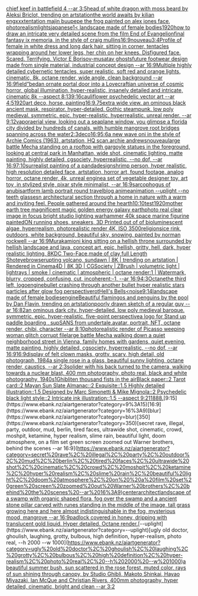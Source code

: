 [chief keef in battlefield 4 --ar 3:5](https://www.ebank.nz/aiartgenerator?category=chief%20keef%20in%20battlefield%204%20--ar%203%3A5)[head of white dragon with moss beard by Aleksi Briclot, trending on artstation](https://www.ebank.nz/aiartgenerator?category=head%20of%20white%20dragon%20with%20moss%20beard%20by%20Aleksi%20Briclot%2C%20trending%20on%20artstation)[the world awaits by kilian eng](https://www.ebank.nz/aiartgenerator?category=the%20world%20awaits%20by%20kilian%20eng)[xxxtentation majin buu](https://www.ebank.nz/aiartgenerator?category=xxxtentation%20majin%20buu)[pepe the frog painted on alex jones face, photorealism](https://www.ebank.nz/aiartgenerator?category=pepe%20the%20frog%20painted%20on%20alex%20jones%20face%2C%20photorealism)[lights](https://www.ebank.nz/aiartgenerator?category=lights)[japanese](https://www.ebank.nz/aiartgenerator?category=japanese)[1](https://www.ebank.nz/aiartgenerator?category=1)[< landscape made of female bodies](https://www.ebank.nz/aiartgenerator?category=%3C%20landscape%20made%20of%20female%20bodies)[1920](https://www.ebank.nz/aiartgenerator?category=1920)[how to draw an intricate very detailed scene from the film End of Evangelion](https://www.ebank.nz/aiartgenerator?category=how%20to%20draw%20an%20intricate%20very%20detailed%20scene%20from%20the%20film%20End%20of%20Evangelion)[final fantasy ix memoria, in the style of craig mullins](https://www.ebank.nz/aiartgenerator?category=final%20fantasy%20ix%20memoria%2C%20in%20the%20style%20of%20craig%20mullins)[16:9](https://www.ebank.nz/aiartgenerator?category=16%3A9)[nouveau](https://www.ebank.nz/aiartgenerator?category=nouveau)[3:4](https://www.ebank.nz/aiartgenerator?category=3%3A4)[Profile of female in white dress and long dark hair, sitting in corner, tentacles wrapping around her lower legs, her chin on her knees. Disfigured face. Scared. Terrifying. Victor E Borisov-musatav ghosts](https://www.ebank.nz/aiartgenerator?category=Profile%20of%20female%20in%20white%20dress%20and%20long%20dark%20hair%2C%20sitting%20in%20corner%2C%20tentacles%20wrapping%20around%20her%20lower%20legs%2C%20her%20chin%20on%20her%20knees.%20Disfigured%20face.%20Scared.%20Terrifying.%20Victor%20E%20Borisov-musatav%20ghosts)[future footwear design made from single material, industrial concept design --ar 16:9](https://www.ebank.nz/aiartgenerator?category=future%20footwear%20design%20made%20from%20single%20material%2C%20industrial%20concept%20design%20--ar%2016%3A9)[Multiple highly detailed cybernetic tentacles, super realistic, soft red and orange lights, cinematic, 8k, octane render, wide angle, clean background --ar 16:9](https://www.ebank.nz/aiartgenerator?category=Multiple%20highly%20detailed%20cybernetic%20tentacles%2C%20super%20realistic%2C%20soft%20red%20and%20orange%20lights%2C%20cinematic%2C%208k%2C%20octane%20render%2C%20wide%20angle%2C%20clean%20background%20--ar%2016%3A9)[field](https://www.ebank.nz/aiartgenerator?category=field)[“](https://www.ebank.nz/aiartgenerator?category=%E2%80%9C)[bed](https://www.ebank.nz/aiartgenerator?category=bed)[an ornate portal door into a Lovecraftian universe of cosmic horror, global illumination, hyper-realistic, insanely detailed and intricate, cinematic 8k --aspect 8:13](https://www.ebank.nz/aiartgenerator?category=an%20ornate%20portal%20door%20into%20a%20Lovecraftian%20universe%20of%20cosmic%20horror%2C%20global%20illumination%2C%20hyper-realistic%2C%20insanely%20detailed%20and%20intricate%2C%20cinematic%208k%20--aspect%208%3A13)[9:16](https://www.ebank.nz/aiartgenerator?category=9%3A16)[cauliflower psychedelic vector art --ar 4:5](https://www.ebank.nz/aiartgenerator?category=cauliflower%20psychedelic%20vector%20art%20--ar%204%3A5)[1920](https://www.ebank.nz/aiartgenerator?category=1920)[art deco, horse, painting](https://www.ebank.nz/aiartgenerator?category=art%20deco%2C%20horse%2C%20painting)[16:9](https://www.ebank.nz/aiartgenerator?category=16%3A9)[](https://www.ebank.nz/aiartgenerator?category=)[.75](https://www.ebank.nz/aiartgenerator?category=.75)[extra wide view. an ominous black ancient mask. respirator. hyper-detailed. Gothic steampunk. low poly medieval. symmetric. epic. hyper-realistic. hyperrealistic. unreal render. --ar 9:12](https://www.ebank.nz/aiartgenerator?category=extra%20wide%20view.%20an%20ominous%20black%20ancient%20mask.%20respirator.%20hyper-detailed.%20Gothic%20steampunk.%20low%20poly%20medieval.%20symmetric.%20epic.%20hyper-realistic.%20hyperrealistic.%20unreal%20render.%20--ar%209%3A12)[vapor](https://www.ebank.nz/aiartgenerator?category=vapor)[aerial view, looking out a seaplane window, you glimpse a florida city divided by hundreds of canals, with humble mangrove root bridges spanning across the water](https://www.ebank.nz/aiartgenerator?category=aerial%20view%2C%20looking%20out%20a%20seaplane%20window%2C%20you%20glimpse%20a%20florida%20city%20divided%20by%20hundreds%20of%20canals%2C%20with%20humble%20mangrove%20root%20bridges%20spanning%20across%20the%20water)[2:3](https://www.ebank.nz/aiartgenerator?category=2%3A3)[deco](https://www.ebank.nz/aiartgenerator?category=deco)[16:9](https://www.ebank.nz/aiartgenerator?category=16%3A9)[5:6](https://www.ebank.nz/aiartgenerator?category=5%3A6)[a new wave oni in the style of Archie Comics (1963), artstation, HQ scan,archie andrews](https://www.ebank.nz/aiartgenerator?category=a%20new%20wave%20oni%20in%20the%20style%20of%20Archie%20Comics%20%281963%29%2C%20artstation%2C%20HQ%20scan%2Carchie%20andrews)[nouveau](https://www.ebank.nz/aiartgenerator?category=nouveau)[large battle Mecha standing on a rooftop with gargoyle statues in the foreground, looking at central park in Manhattan, wide shot, cinematic lighting, matte painting, highly detailed, cgsociety, hyperrealistic, --no dof, --ar 16:9](https://www.ebank.nz/aiartgenerator?category=large%20battle%20Mecha%20standing%20on%20a%20rooftop%20with%20gargoyle%20statues%20in%20the%20foreground%2C%20looking%20at%20central%20park%20in%20Manhattan%2C%20wide%20shot%2C%20cinematic%20lighting%2C%20matte%20painting%2C%20highly%20detailed%2C%20cgsociety%2C%20hyperrealistic%2C%20--no%20dof%2C%20--ar%2016%3A9)[7:10](https://www.ebank.nz/aiartgenerator?category=7%3A10)[surrealist painting of a panda](https://www.ebank.nz/aiartgenerator?category=surrealist%20painting%20of%20a%20panda)[design](https://www.ebank.nz/aiartgenerator?category=design)[shrimp person, hyper realistic, high resolution detailed face, artstation, horror art, found footage, analog horror, octane render, 4k, unreal engine](https://www.ebank.nz/aiartgenerator?category=shrimp%20person%2C%20hyper%20realistic%2C%20high%20resolution%20detailed%20face%2C%20artstation%2C%20horror%20art%2C%20found%20footage%2C%20analog%20horror%2C%20octane%20render%2C%204k%2C%20unreal%20engine)[a set of vegetable designer toy, art toy ,in stylized style, pixar style,minimalist, --ar 16:9](https://www.ebank.nz/aiartgenerator?category=a%20set%20of%20vegetable%20designer%20toy%2C%20art%20toy%20%2Cin%20stylized%20style%2C%20pixar%20style%2Cminimalist%2C%20--ar%2016%3A9)[sarcophogus of anubis](https://www.ebank.nz/aiartgenerator?category=sarcophogus%20of%20anubis)[artform lamb portrait round travelblog animeanimation --uplight --no teeth glasses](https://www.ebank.nz/aiartgenerator?category=artform%20lamb%20portrait%20round%20travelblog%20animeanimation%20--uplight%20--no%20teeth%20glasses)[n architectural section through a home in nature with a warm and inviting feel. People gathered around the hearth](https://www.ebank.nz/aiartgenerator?category=n%20architectural%20section%20through%20a%20home%20in%20nature%20with%20a%20warm%20and%20inviting%20feel.%20People%20gathered%20around%20the%20hearth)[10:10](https://www.ebank.nz/aiartgenerator?category=10%3A10)[test](https://www.ebank.nz/aiartgenerator?category=test)[1920](https://www.ebank.nz/aiartgenerator?category=1920)[mother earth tree magnificent magic golden energy galaxy earth](https://www.ebank.nz/aiartgenerator?category=mother%20earth%20tree%20magnificent%20magic%20golden%20energy%20galaxy%20earth)[photo real clear image  in focus bright studio lighting warhammer 40k space marine figurine painted](https://www.ebank.nz/aiartgenerator?category=photo%20real%20clear%20image%20%20in%20focus%20bright%20studio%20lighting%20warhammer%2040k%20space%20marine%20figurine%20painted)[ON running shoes, sneakers, 3D Printed,out of of bioluminescent algae, hyperrealism, photorealistic render 4K, ISO 3500](https://www.ebank.nz/aiartgenerator?category=ON%20running%20shoes%2C%20sneakers%2C%203D%20Printed%2Cout%20of%20of%20bioluminescent%20algae%2C%20hyperrealism%2C%20photorealistic%20render%204K%2C%20ISO%203500)[religions](https://www.ebank.nz/aiartgenerator?category=religions)[ice rink, outdoors, white background, beautiful sky, snowing, painted by norman rockwell --ar 16:9](https://www.ebank.nz/aiartgenerator?category=ice%20rink%2C%20outdoors%2C%20white%20background%2C%20beautiful%20sky%2C%20snowing%2C%20painted%20by%20norman%20rockwell%20--ar%2016%3A9)[Murakami](https://www.ebank.nz/aiartgenerator?category=Murakami)[oni king sitting on a hellish throne surrounded by hellish landscape and lava, concept art, epic, hellish, gritty, hell, dark, hyper realistic lighting, 8K](https://www.ebank.nz/aiartgenerator?category=oni%20king%20sitting%20on%20a%20hellish%20throne%20surrounded%20by%20hellish%20landscape%20and%20lava%2C%20concept%20art%2C%20epic%2C%20hellish%2C%20gritty%2C%20hell%2C%20dark%2C%20hyper%20realistic%20lighting%2C%208K)[DC Two-Face,made of clay,full Length Shot](https://www.ebank.nz/aiartgenerator?category=DC%20Two-Face%2Cmade%20of%20clay%2Cfull%20Length%20Shot)[eyebrows](https://www.ebank.nz/aiartgenerator?category=eyebrows)[erupting volcano, sundawn | 8K | trending on artstation | Rendered in Cinema4D | 8K 3D | CGSociety | ZBrush | volumetric light | lightrays | smoke | cinematic | atmospheric | octane render:1 | Watermark, blurry, cropped, confusing, cut, incoherent:-1, --ar 16:9](https://www.ebank.nz/aiartgenerator?category=erupting%20volcano%2C%20sundawn%20%7C%208K%20%7C%20trending%20on%20artstation%20%7C%20Rendered%20in%20Cinema4D%20%7C%208K%203D%20%7C%20CGSociety%20%7C%20ZBrush%20%7C%20volumetric%20light%20%7C%20lightrays%20%7C%20smoke%20%7C%20cinematic%20%7C%20atmospheric%20%7C%20octane%20render%3A1%20%7C%20Watermark%2C%20blurry%2C%20cropped%2C%20confusing%2C%20cut%2C%20incoherent%3A-1%2C%20--ar%2016%3A9)[4:3](https://www.ebank.nz/aiartgenerator?category=4%3A3)[Octane](https://www.ebank.nz/aiartgenerator?category=Octane)[the third left, logo](https://www.ebank.nz/aiartgenerator?category=the%20third%20left%2C%20logo)[engine](https://www.ebank.nz/aiartgenerator?category=engine)[bullet crashing through another bullet hyper realistic stars particles after glow fog perspective](https://www.ebank.nz/aiartgenerator?category=bullet%20crashing%20through%20another%20bullet%20hyper%20realistic%20stars%20particles%20after%20glow%20fog%20perspective)[rot](https://www.ebank.nz/aiartgenerator?category=rot)[Hell's Bells](https://www.ebank.nz/aiartgenerator?category=Hell%27s%20Bells)[<noise](https://www.ebank.nz/aiartgenerator?category=%3Cnoise)[9:14](https://www.ebank.nz/aiartgenerator?category=9%3A14)[landscape made of female bodies](https://www.ebank.nz/aiartgenerator?category=landscape%20made%20of%20female%20bodies)[engine](https://www.ebank.nz/aiartgenerator?category=engine)[Beautiful flamingos and penguins by the pool by Dan Flavin, trending on artstation](https://www.ebank.nz/aiartgenerator?category=Beautiful%20flamingos%20and%20penguins%20by%20the%20pool%20by%20Dan%20Flavin%2C%20trending%20on%20artstation)[poorly drawn sketch of a regular guy --ar 16:8](https://www.ebank.nz/aiartgenerator?category=poorly%20drawn%20sketch%20of%20a%20regular%20guy%20--ar%2016%3A8)[2](https://www.ebank.nz/aiartgenerator?category=2)[an ominous dark city. hyper-detailed. low poly medieval baroque. symmetric. epic. hyper-realistic. five-point perspective](https://www.ebank.nz/aiartgenerator?category=an%20ominous%20dark%20city.%20hyper-detailed.%20low%20poly%20medieval%20baroque.%20symmetric.%20epic.%20hyper-realistic.%20five-point%20perspective)[a logo for Stand up paddle boarding , sup](https://www.ebank.nz/aiartgenerator?category=a%20logo%20for%20Stand%20up%20paddle%20boarding%20%2C%20sup)[SANS from undertale,avatar, portrait, NFT, octane render, chibi, character --ar 8:10](https://www.ebank.nz/aiartgenerator?category=SANS%20from%20undertale%2Cavatar%2C%20portrait%2C%20NFT%2C%20octane%20render%2C%20chibi%2C%20character%20--ar%208%3A10)[photorealistic render of Picasso weeping woman glitch corrupt file](https://www.ebank.nz/aiartgenerator?category=photorealistic%20render%20of%20Picasso%20weeping%20woman%20glitch%20corrupt%20file)[large battle Mecha walking down a quiet neighborhood street in Vienna, family homes with gardens, quiet evening, matte painting, highly detailed, cgsociety, hyperrealistic, --no dof, --ar 16:9](https://www.ebank.nz/aiartgenerator?category=large%20battle%20Mecha%20walking%20down%20a%20quiet%20neighborhood%20street%20in%20Vienna%2C%20family%20homes%20with%20gardens%2C%20quiet%20evening%2C%20matte%20painting%2C%20highly%20detailed%2C%20cgsociety%2C%20hyperrealistic%2C%20--no%20dof%2C%20--ar%2016%3A9)[16:9](https://www.ebank.nz/aiartgenerator?category=16%3A9)[display of felt clown masks, grotty, scary, high detail, old photograph, 1984](https://www.ebank.nz/aiartgenerator?category=display%20of%20felt%20clown%20masks%2C%20grotty%2C%20scary%2C%20high%20detail%2C%20old%20photograph%2C%201984)[a single rose in a glass, beautiful sunny lighting, octane render, caustics, --ar 2:3](https://www.ebank.nz/aiartgenerator?category=a%20single%20rose%20in%20a%20glass%2C%20beautiful%20sunny%20lighting%2C%20octane%20render%2C%20caustics%2C%20--ar%202%3A3)[solider with his back turned to the camera, walking towards a nuclear blast, 400 mm photography, photo real, black and white photography, 1940s](https://www.ebank.nz/aiartgenerator?category=solider%20with%20his%20back%20turned%20to%20the%20camera%2C%20walking%20towards%20a%20nuclear%20blast%2C%20400%20mm%20photography%2C%20photo%20real%2C%20black%20and%20white%20photography%2C%201940s)[1](https://www.ebank.nz/aiartgenerator?category=1)[Ghibli](https://www.ebank.nz/aiartgenerator?category=Ghibli)[ten thousand fists in the air](https://www.ebank.nz/aiartgenerator?category=ten%20thousand%20fists%20in%20the%20air)[Black paper::2 Tarot card::2  Mayan Sun Slate Almanac::2 Exquisite::1.5 Highly detailed illustration::1.5 Designed by Marc Simonetti & Mike Mignola::2 Psychedelic black light style::2 Intricate ink illustration::1.5 --aspect 9:21](https://www.ebank.nz/aiartgenerator?category=Black%20paper%3A%3A2%20Tarot%20card%3A%3A2%20%20Mayan%20Sun%20Slate%20Almanac%3A%3A2%20Exquisite%3A%3A1.5%20Highly%20detailed%20illustration%3A%3A1.5%20Designed%20by%20Marc%20Simonetti%20%26%20Mike%20Mignola%3A%3A2%20Psychedelic%20black%20light%20style%3A%3A2%20Intricate%20ink%20illustration%3A%3A1.5%20--aspect%209%3A21)[1888.](https://www.ebank.nz/aiartgenerator?category=1888.)[9:15](https://www.ebank.nz/aiartgenerator?category=9%3A15)[16:9](https://www.ebank.nz/aiartgenerator?category=16%3A9)[blur](https://www.ebank.nz/aiartgenerator?category=blur)[350](https://www.ebank.nz/aiartgenerator?category=350)[secret rave, illegal, party, outdoor, mud, berlin, tired faces, ultrawide shot, cinematic, crowd, moshpit, ketamine, hyper realism, slime rain, beautiful light, doom atmosphere, on  a film set green screen zoomed out Warner brothers, behind the scenes --ar 16:9](https://www.ebank.nz/aiartgenerator?category=secret%20rave%2C%20illegal%2C%20party%2C%20outdoor%2C%20mud%2C%20berlin%2C%20tired%20faces%2C%20ultrawide%20shot%2C%20cinematic%2C%20crowd%2C%20moshpit%2C%20ketamine%2C%20hyper%20realism%2C%20slime%20rain%2C%20beautiful%20light%2C%20doom%20atmosphere%2C%20on%20%20a%20film%20set%20green%20screen%20zoomed%20out%20Warner%20brothers%2C%20behind%20the%20scenes%20--ar%2016%3A9)[center](https://www.ebank.nz/aiartgenerator?category=center)[architect](https://www.ebank.nz/aiartgenerator?category=architect)[landscape of a swamp with organic shaped flora, fog over the swamp and a ancient stone pillar  carved with runes standing in the middle of the image, tall grass growing here and here almost indistinguishable in the fog, mysterious mood, mangrove --ar 16:9](https://www.ebank.nz/aiartgenerator?category=landscape%20of%20a%20swamp%20with%20organic%20shaped%20flora%2C%20fog%20over%20the%20swamp%20and%20a%20ancient%20stone%20pillar%20%20carved%20with%20runes%20standing%20in%20the%20middle%20of%20the%20image%2C%20tall%20grass%20growing%20here%20and%20here%20almost%20indistinguishable%20in%20the%20fog%2C%20mysterious%20mood%2C%20mangrove%20--ar%2016%3A9)[padlock covered in honey, dripping with translucent gold liquid. Hyper detailed. Octane render.](https://www.ebank.nz/aiartgenerator?category=padlock%20covered%20in%20honey%2C%20dripping%20with%20translucent%20gold%20liquid.%20Hyper%20detailed.%20Octane%20render.)[--uplight](https://www.ebank.nz/aiartgenerator?category=--uplight)[ugly old doctor, ghoulish, laughing, grotty, bulbous, high definition, hyper-realism, photo real, --h 2000 --w 1000](https://www.ebank.nz/aiartgenerator?category=ugly%20old%20doctor%2C%20ghoulish%2C%20laughing%2C%20grotty%2C%20bulbous%2C%20high%20definition%2C%20hyper-realism%2C%20photo%20real%2C%20--h%202000%20--w%201000)[a beautiful summer bush, sun scattered in the rose forest, muted color, rays of sun shining through canopy, by Studio Ghibli, Makoto Shinkai, Hayao Miyazaki, Ian McQue and Christian Rivers, 400mm photography, hyper detailed, cinematic, bright and clean --ar 3:2](https://www.ebank.nz/aiartgenerator?category=a%20beautiful%20summer%20bush%2C%20sun%20scattered%20in%20the%20rose%20forest%2C%20muted%20color%2C%20rays%20of%20sun%20shining%20through%20canopy%2C%20by%20Studio%20Ghibli%2C%20Makoto%20Shinkai%2C%20Hayao%20Miyazaki%2C%20Ian%20McQue%20and%20Christian%20Rivers%2C%20400mm%20photography%2C%20hyper%20detailed%2C%20cinematic%2C%20bright%20and%20clean%20--ar%203%3A2)